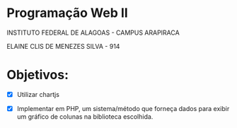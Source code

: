 # Programação Web II

INSTITUTO FEDERAL DE ALAGOAS - CAMPUS ARAPIRACA

ELAINE CLIS DE MENEZES SILVA - 914

# Objetivos:

- [x] Utilizar chartjs 
- [x] Implementar em PHP, um sistema/método que forneça dados para exibir um gráfico de colunas na biblioteca escolhida.


